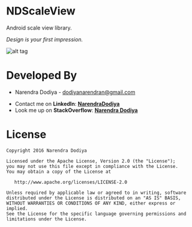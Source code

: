 # NDScaleView
Android scale view library.

*Design is your first impression.*

![alt tag](https://raw.github.com/NarendraDodiya/NDScaleView/master/doc/images/graphic_feature.png)


Developed By
============

* Narendra Dodiya - <dodiyanarendran@gmail.com>
 - Contact me on **LinkedIn**: [**NarendraDodiya**](https://www.linkedin.com/in/narendrasinhdodiya/en)
 - Look me up on **StackOverflow**: [**Narendra Dodiya**](http://stackoverflow.com/users/1136010/narendrasinh-dodiya)



License
=======

    Copyright 2016 Narendra Dodiya

    Licensed under the Apache License, Version 2.0 (the "License");
    you may not use this file except in compliance with the License.
    You may obtain a copy of the License at

       http://www.apache.org/licenses/LICENSE-2.0

    Unless required by applicable law or agreed to in writing, software
    distributed under the License is distributed on an "AS IS" BASIS,
    WITHOUT WARRANTIES OR CONDITIONS OF ANY KIND, either express or implied.
    See the License for the specific language governing permissions and
    limitations under the License.

